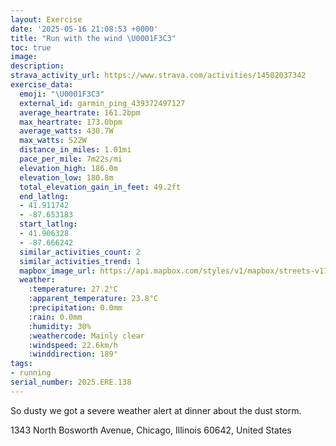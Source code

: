 ```yaml
---
layout: Exercise
date: '2025-05-16 21:08:53 +0000'
title: "Run with the wind \U0001F3C3"
toc: true
image:
description:
strava_activity_url: https://www.strava.com/activities/14502037342
exercise_data:
  emoji: "\U0001F3C3"
  external_id: garmin_ping_439372497127
  average_heartrate: 161.2bpm
  max_heartrate: 173.0bpm
  average_watts: 430.7W
  max_watts: 522W
  distance_in_miles: 1.01mi
  pace_per_mile: 7m22s/mi
  elevation_high: 186.0m
  elevation_low: 180.8m
  total_elevation_gain_in_feet: 49.2ft
  end_latlng:
  - 41.911742
  - -87.653183
  start_latlng:
  - 41.906328
  - -87.666242
  similar_activities_count: 2
  similar_activities_trend: 1
  mapbox_image_url: https://api.mapbox.com/styles/v1/mapbox/streets-v11/static/path-5+787af2-1.0(_bx~FjiavOaBJkALc%40%40aD%3FQBuAAi%40BMAIMQeACm%40EIE%5DAqAGYD%5DCKCu%40BY%40q%40Cm%40Dq%40Aw%40%40gA%3FWGo%40%3F%7BAGK%5B%5D%3FkDAc%40%40%7DAGo%40A%7BC%40%7DAEmABuCCkA%40_DCaB%40%7DC),pin-s-s+e5b22e(-87.6663,41.90768),pin-s-f+89ae00(-87.65545999999998,41.910869999999996)/auto/800x800?access_token=pk.eyJ1Ijoiam9zaGJlY2ttYW4iLCJhIjoiY205eWR2aDd1MWZ6djJrbXc4a3M0bWZleiJ9.XiG9OWkNcZk2QzjJbxLB4A
  weather:
    :temperature: 27.2°C
    :apparent_temperature: 23.8°C
    :precipitation: 0.0mm
    :rain: 0.0mm
    :humidity: 30%
    :weathercode: Mainly clear
    :windspeed: 22.6km/h
    :winddirection: 189°
tags:
- running
serial_number: 2025.ERE.138
---
```

So dusty we got a severe weather alert at dinner about the dust storm.

1343 North Bosworth Avenue, Chicago, Illinois 60642, United States
